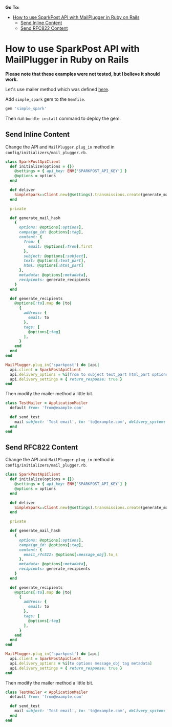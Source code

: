 **Go To:**

- [How to use SparkPost API with MailPlugger in Ruby on Rails](#how-to-use-sparkpost-api-with-mailplugger-in-ruby-on-rails)
  - [Send Inline Content](#send-inline-content)
  - [Send RFC822 Content](#send-rfc822-content)


# How to use SparkPost API with MailPlugger in Ruby on Rails

**Please note that these examples were not tested, but I believe it should work.**

Let's use mailer method which was defined [here](https://github.com/MailToolbox/mail_plugger/blob/main/docs/usage_in_ruby_on_rails.md#api).

Add `simple_spark` gem to the `Gemfile`.

```ruby
gem 'simple_spark'
```

Then run `bundle install` command to deploy the gem.

## Send Inline Content

Change the API and `MailPlugger.plug_in` method in `config/initializers/mail_plugger.rb`.

```ruby
class SparkPostApiClient
  def initialize(options = {})
    @settings = { api_key: ENV['SPARKPOST_API_KEY'] }
    @options = options
  end

  def deliver
    SimpleSpark::Client.new(@settings).transmissions.create(generate_mail_hash)
  end

  private

  def generate_mail_hash
    {
      options: @options[:options],
      campaign_id: @options[:tag],
      content: {
        from: {
          email: @options[:from].first
        },
        subject: @options[:subject],
        text: @options[:text_part],
        html: @options[:html_part]
      },
      metadata: @options[:metadata],
      recipients: generate_recipients
    }
  end

  def generate_recipients
    @options[:to].map do |to|
      {
        address: {
          email: to
        },
        tags: [
          @options[:tag]
        ],
      }
    end
  end
end

MailPlugger.plug_in('sparkpost') do |api|
  api.client = SparkPostApiClient
  api.delivery_options = %i[from to subject text_part html_part options tag metadata]
  api.delivery_settings = { return_response: true }
end
```

Then modify the mailer method a little bit.

```ruby
class TestMailer < ApplicationMailer
  default from: 'from@example.com'

  def send_test
    mail subject: 'Test email', to: 'to@example.com', delivery_system: 'sparkpost', tag: 'send_test', options: { open_tracking: true, click_tracking: false, transactional: true }, metadata: { website: 'testwebsite' }
  end
end
```

## Send RFC822 Content

Change the API and `MailPlugger.plug_in` method in `config/initializers/mail_plugger.rb`.

```ruby
class SparkPostApiClient
  def initialize(options = {})
    @settings = { api_key: ENV['SPARKPOST_API_KEY'] }
    @options = options
  end

  def deliver
    SimpleSpark::Client.new(@settings).transmissions.create(generate_mail_hash)
  end

  private

  def generate_mail_hash
    {
      options: @options[:options],
      campaign_id: @options[:tag],
      content: {
        email_rfc822: @options[:message_obj].to_s
      },
      metadata: @options[:metadata],
      recipients: generate_recipients
    }
  end

  def generate_recipients
    @options[:to].map do |to|
      {
        address: {
          email: to
        },
        tags: [
          @options[:tag]
        ],
      }
    end
  end
end

MailPlugger.plug_in('sparkpost') do |api|
  api.client = SparkPostApiClient
  api.delivery_options = %i[to options message_obj tag metadata]
  api.delivery_settings = { return_response: true }
end
```

Then modify the mailer method a little bit.

```ruby
class TestMailer < ApplicationMailer
  default from: 'from@example.com'

  def send_test
    mail subject: 'Test email', to: 'to@example.com', delivery_system: 'sparkpost', tag: 'send_test', options: { open_tracking: true, click_tracking: false, transactional: true }, metadata: { website: 'testwebsite' }
  end
end
```
